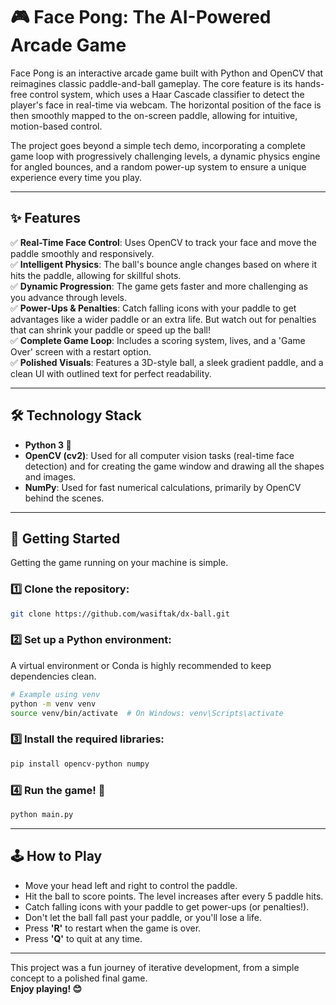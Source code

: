 # 🎮 Face Pong: The AI-Powered Arcade Game

Face Pong is an interactive arcade game built with Python and OpenCV that reimagines classic paddle-and-ball gameplay. The core feature is its hands-free control system, which uses a Haar Cascade classifier to detect the player's face in real-time via webcam. The horizontal position of the face is then smoothly mapped to the on-screen paddle, allowing for intuitive, motion-based control.

The project goes beyond a simple tech demo, incorporating a complete game loop with progressively challenging levels, a dynamic physics engine for angled bounces, and a random power-up system to ensure a unique experience every time you play.

---

## ✨ Features
✅ **Real-Time Face Control**: Uses OpenCV to track your face and move the paddle smoothly and responsively.  
✅ **Intelligent Physics**: The ball's bounce angle changes based on where it hits the paddle, allowing for skillful shots.  
✅ **Dynamic Progression**: The game gets faster and more challenging as you advance through levels.  
✅ **Power-Ups & Penalties**: Catch falling icons with your paddle to get advantages like a wider paddle or an extra life. But watch out for penalties that can shrink your paddle or speed up the ball!  
✅ **Complete Game Loop**: Includes a scoring system, lives, and a 'Game Over' screen with a restart option.  
✅ **Polished Visuals**: Features a 3D-style ball, a sleek gradient paddle, and a clean UI with outlined text for perfect readability.  

---

## 🛠️ Technology Stack
- **Python 3 🐍**  
- **OpenCV (cv2)**: Used for all computer vision tasks (real-time face detection) and for creating the game window and drawing all the shapes and images.  
- **NumPy**: Used for fast numerical calculations, primarily by OpenCV behind the scenes.  

---

## 🚀 Getting Started
Getting the game running on your machine is simple.

### 1️⃣ Clone the repository:
```bash
git clone https://github.com/wasiftak/dx-ball.git
```

### 2️⃣ Set up a Python environment:
A virtual environment or Conda is highly recommended to keep dependencies clean.

```bash
# Example using venv
python -m venv venv
source venv/bin/activate  # On Windows: venv\Scripts\activate
```

### 3️⃣ Install the required libraries:
```bash
pip install opencv-python numpy
```

### 4️⃣ Run the game! 🎉
```bash
python main.py
```

---

## 🕹️ How to Play
- Move your head left and right to control the paddle.  
- Hit the ball to score points. The level increases after every 5 paddle hits.  
- Catch falling icons with your paddle to get power-ups (or penalties!).  
- Don't let the ball fall past your paddle, or you'll lose a life.  
- Press **'R'** to restart when the game is over.  
- Press **'Q'** to quit at any time.  

---

This project was a fun journey of iterative development, from a simple concept to a polished final game.  
**Enjoy playing! 😊**
